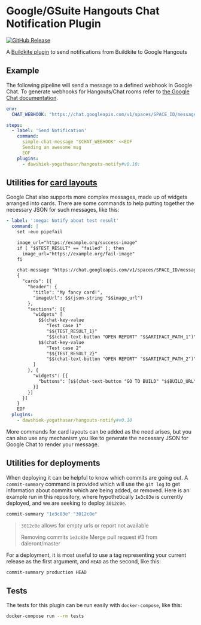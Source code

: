 # Google/GSuite Hangouts Chat Notification Plugin

[![GitHub Release](https://img.shields.io/github/v/release/dawshiek-yogathasar/hangouts-notify-buildkite-plugin.svg)](https://github.com/dawshiek-yogathasar/hangouts-notify-buildkite-plugin/releases)

A [Buildkite plugin](https://buildkite.com/docs/agent/v3/plugins) to send notifications from Buildkite to Google Hangouts

## Example

The following pipeline will send a message to a defined webhook in Google Chat. To generate webhooks for Hangouts/Chat rooms refer to [the Google Chat documentation][webhooks].

```yaml
env:
  CHAT_WEBHOOK: "https://chat.googleapis.com/v1/spaces/SPACE_ID/messages?key=LONG_COMPLICATED_WEBHOOK_KEY&token=LONG_COMPLICATED_TOKEN"

steps:
  - label: 'Send Notification'
    command:
      simple-chat-message "$CHAT_WEBHOOK" <<EOF
      Sending an awesome msg
      EOF
    plugins:
      - dawshiek-yogathasar/hangouts-notify#v0.10:
```

[webhooks]: https://developers.google.com/hangouts/chat/quickstart/incoming-bot-python#step_1_register_the_incoming_webhook

## Utilities for [card layouts][cards]

Google Chat also supports more complex messages, made up of widgets arranged into cards. There are some commands to help putting together the necessary JSON for such messages, like this:

```yaml
- label: ':mega: Notify about test result'
  command: |
    set -euo pipefail

    image_url="https://example.org/success-image"
    if [ "$$TEST_RESULT" == "failed" ]; then
      image_url="https://example.org/fail-image"
    fi

    chat-message "https://chat.googleapis.com/v1/spaces/SPACE_ID/messages?key=LONG_COMPLICATED_WEBHOOK_KEY&token=LONG_COMPLICATED_TOKEN" <<EOF
    {
      "cards": [{
        "header": {
          "title": "My fancy card!",
          "imageUrl": $$(json-string "$$image_url")
        },
        "sections": [{
          "widgets" [
            $$(chat-key-value
               "Test case 1"
               "$${TEST_RESULT_1}"
               "$$(chat-text-button "OPEN REPORT" "$$ARTIFACT_PATH_1")"),
            $$(chat-key-value
               "Test case 2"
               "$${TEST_RESULT_2}"
               "$$(chat-text-button "OPEN REPORT" "$$ARTIFACT_PATH_2")")
          ]
        }, {
          "widgets": [{
            "buttons": [$$(chat-text-button "GO TO BUILD" "$$BUILD_URL")]
          }]
        }]
      }]
    }
    EOF
  plugins:
    - dawshiek-yogathasar/hangouts-notify#v0.10
```

More commands for card layouts can be added as the need arises, but you can also use any mechanism you like to generate the necessary JSON for Google Chat to render your message.

[cards]: https://developers.google.com/hangouts/chat/reference/message-formats/cards

## Utilities for deployments

When deploying it can be helpful to know which commits are going out. A `commit-summary` command is provided which will use the `git log` to get information about commits which are being added, or removed. Here is an example run in this repository, where hypothetically `1e3c83e` is currently deployed, and we are seeking to deploy `3012c0e`.

```bash
commit-summary "1e3c83e" "3012c0e"
```

> `3012c0e` allows for empty urls or report not available
>
> Removing commits
> `1e3c83e` Merge pull request #3 from daleront/master

For a deployment, it is most useful to use a tag representing your current release as the first argument, and `HEAD` as the second, like this:

```bash
commit-summary production HEAD
```

## Tests

The tests for this plugin can be run easily with `docker-compose`, like this:

```bash
docker-compose run --rm tests
```
